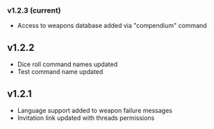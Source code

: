 ### v1.2.3 (current)

- Access to weapons database added via "compendium" command

## v1.2.2

- Dice roll command names updated
- Test command name updated

## v1.2.1

- Language support added to weapon failure messages
- Invitation link updated with threads permissions
